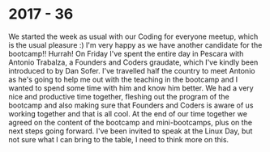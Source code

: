 # 2017 - 36

We started the week as usual with our Coding for everyone meetup, which is the usual pleasure :)
I'm very happy as we have another candidate for the bootcamp!! Hurrah!
On Friday I've spent the entire day in Pescara with Antonio Trabalza, a Founders and Coders graudate, which I've kindly been introduced to by Dan Sofer. I've travelled half the country to meet Antonio as he's going to help me out with the teaching in the bootcamp and I wanted to spend some time with him and know him better. We had a very nice and productive time together, fleshing out the program of the bootcamp and also making sure that Founders and Coders is aware of us working together and that is all cool. At the end of our time together we agreed on the content of the bootcamp and mini-bootcamps, plus on the next steps going forward.
I've been invited to speak at the Linux Day, but not sure what I can bring to the table, I need to think more on this.
